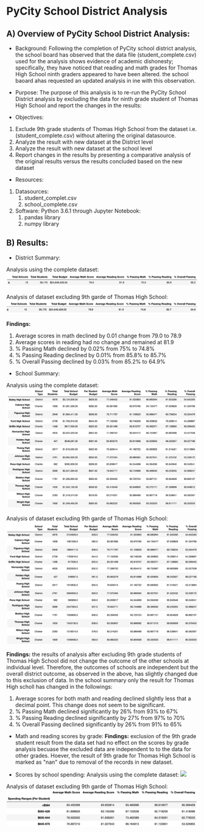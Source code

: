# PyCity School District Analysis
## A) Overview of PyCity School District Analysis:

- Background: 
Following the completion of PyCity school district analysis, the school board has observed that the data file (student_complete.csv) used for the analysis shows evidence of academic dishonesty; specifically, they have noticed that reading and math grades for Thomas High School ninth graders appeared to have been altered. the school baoard ahas requested an updated analysis in ine with this observation.

- Purpose:
The purpose of this analysis is to re-run the PyCity School District analysis by excluding the data for ninth grade student of Thomas High School and report the changes in the results:

- Objectives:
1. Exclude 9th grade students of Thomas High School from the dataset i.e. (student_complete.csv) without altering the original datasource.
2. Analyze the result with new dataset at the District level
3. Analyze the result with new dataset at the school level
4. Report changes in the results by presenting a comparative analysis of the original results versus the results concluded based on the new dataset

- Resources:
1. Datasources:
    1. student_complet.csv
    2. school_complete.csv
2. Software: Python 3.6.1 through Jupyter Notebook:
    1. pandas library
    2. numpy library

## B) Results:

- District Summary:

Analysis using the complete dataset:
![](images/original_district_analysis.png)

Analysis of dataset excluding 9th garde of Thomas High School:
![](images/new_district_analysis.png)

**Findings:** 
1. Average scores in math declined by 0.01 change from 79.0 to 78.9
2. Average scores in reading had no change and remained at 81.9
3. % Passing Math declined by 0.02% from 75% to 74.8%
4. % Passing Reading declined by 0.01% from 85.8% to 85.7%
5. % Overall Passing declined by 0.03% from 85.2% to 64.9%  

- School Summary:

Analysis using the complete dataset:
![](images/original_school_analysis.png)

Analysis of dataset excluding 9th garde of Thomas High School:
![](images/new_school_analysis.png)

**Findings:** the results of analysis after excluding 9th grade students of Thomas High School did not change the outcome of the other schools at individual level. Therefore, the outcomes of schools are independent but the overall district outcome, as observed in the above, has slightly changed due to this exclusion of data. In the school summary only the result for Thomas High scholl has changed in the followings:

1. Average scores for both math and reading declined slightly less that a decimal point. This change does not seem to be significant.
2. % Passing Math declined significantly by 26% from 93% to 67%
3. % Passing Reading declined significantly by 27% from 97% to 70%
4. % Overall Passing declined significantly by 26% from 91% to 65%

- Math and reading scores by grade:
**Findings:** exclusion of the 9th grade student result from the data set had no effect on the scores by grade analysis becuase the excluded data are independent to to the data for other grades. Hoever, the result of 9th grade for Thomas High School is marked as "nan" due to removal of the records in new dataset.

- Scores by school spending:
Analysis using the complete dataset:
![](images/original_score_spending.png)

Analysis of dataset excluding 9th garde of Thomas High School:
![](images/new_score_spending.png)
